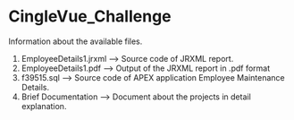 CingleVue_Challenge
===================
Information about the available files.

1. EmployeeDetails1.jrxml --> Source code of JRXML report.
2. EmployeeDetails1.pdf --> Output of the JRXML report in .pdf format
3. f39515.sql --> Source code of APEX application Employee Maintenance Details.
4. Brief Documentation --> Document about the projects in detail explanation.
